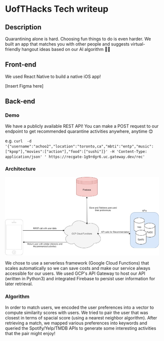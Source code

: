 # UofTHacks Tech writeup

## Description
Quarantining alone is hard. Choosing fun things to do is even harder. 
We built an app that matches you with other people and suggests virtual-friendly hangout ideas based on our AI algorithm 🤝💖

## Front-end
We used React Native to build a native iOS app!

[Insert Figma here]

## Back-end

### Demo
We have a publicly available REST API!
You can make a POST request to our endpoint to get recommended quarantine activities anywhere, anytime 😊

e.g.
`curl  -d '{"username":"achoo2","location":"toronto,ca","mbti":"entp","music":["kpop"],"movies":["action"],"food":["sushi"]}' -H 'Content-Type: application/json' '	https://recgate-1g9rdgr6.uc.gateway.dev/rec'
`

### Architecture
![arch diagram](uofthacks-backend.jpg)

We chose to use a serverless framework (Google Cloud Functions) that scales automatically so we can save costs and make our service always accessible for our users. We used GCP's API Gateway to host our API (written in Python3) and integrated Firebase to persist user information for later retrieval. 

### Algorithm
In order to match users, we encoded the user preferences into a vector to compute similarity scores with users. We tried to pair the user that was closest in terms of spacial score (using a nearest neighbor algorithm). After retrieving a match, we mapped various preferences into keywords and queried the Spotify/Yelp/TMDB APIs to generate some interesting activities that the pair might enjoy! 